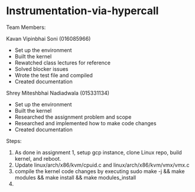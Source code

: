 # Instrumentation-via-hypercall
 
Team Members:

Kavan Vipinbhai Soni (016085966)
- Set up the environment
- Built the kernel
- Rewatched class lectures for reference
- Solved blocker issues
- Wrote the test file and compiled
- Created documentation

Shrey Miteshbhai Nadiadwala (015331134)
- Set up the environment
- Built the kernel
- Researched the assignment problem and scope
- Researched and implemented how to make code changes
- Created documentation

Steps:

1. As done in assignment 1, setup gcp instance, clone Linux repo, build kernel, and reboot.
2. Update linux/arch/x86/kvm/cpuid.c and linux/arch/x86/kvm/vmx/vmx.c
3. compile the kernel code changes by executing sudo make -j && make modules && make install && make modules_install
4. 



